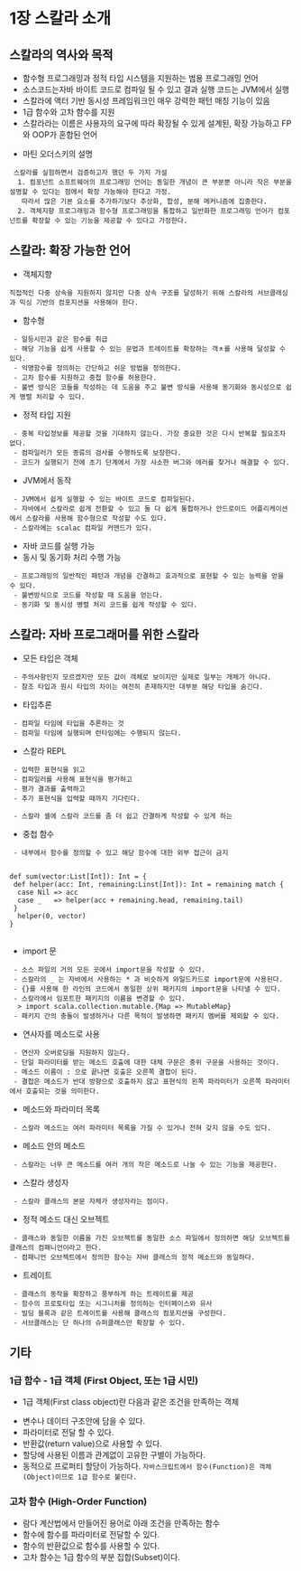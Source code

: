 # 1장 스칼라 소개

## 스칼라의 역사와 목적
 * 함수형 프로그래밍과 정적 타입 시스템을 지원하는 범용 프로그래밍 언어
 * 소스코드는자바 바이트 코드로 컴파일 될 수 있고 결과 실행 코드는 JVM에서 실행
 * 스칼라에 액터 기반 동시성 프레임워크인 매우 강력한 패턴 매칭 기능이 있음
 * 1급 함수와 고차 함수를 지원
 * 스칼라라는 이름은 사용자의 요구에 따라 확장될 수 있게 설계된, 확장 가능하고 FP와 OOP가 혼합된 언어
  - 마틴 오더스키의 설명
 ```
  스칼라를 실험하면서 검증하고자 했던 두 가지 가설
   1. 컴포넌트 소프트웨어의 프로그래밍 언어는 동일한 개념이 큰 부분뿐 아니라 작은 부분을 설명할 수 있다는 점에서 확장 가능해야 한다고 가정. 
    따라서 많은 기본 요소를 추가하기보다 추상화, 합성, 분해 메커니즘에 집중한다. 
   2. 객체지향 프로그래밍과 함수형 프로그래밍을 통합하고 일반화한 프로그래밍 언어가 컴포넌트를 확장할 수 있는 기능을 제공할 수 있다고 가정한다.    
 ```
 
## 스칼라: 확장 가능한 언어
 * 객체지향
  ```
  직접적인 다중 상속을 지원하지 않지만 다중 상속 구조를 달성하기 위해 스칼라의 서브클래싱과 믹싱 기반의 컴포지션을 사용해야 한다.
  ```
 * 함수형
  ```
   - 일등시민과 같은 함수를 취급
   - 해당 기능을 쉽게 사용할 수 있는 문법과 트레이트를 확장하는 객ㅊ를 사용해 달성할 수 있다.
   - 익명함수를 정의하는 간단하고 쉬운 방법을 정의한다.
   - 고차 함수를 지원하고 중첩 함수를 허용한다.
   - 불변 방식은 코들를 작성하는 데 도움을 주고 불변 방식을 사용해 동기화와 동시성으로 쉽게 병렬 처리할 수 있다.
  ```
 * 정적 타입 지원
  ```
   - 중복 타입정보를 제공할 것을 기대하지 않는다. 가장 중요한 것은 다시 반복할 필요조차 없다.
   - 컴파일러가 모든 종류의 검사를 수행하도록 보장한다. 
   - 코드가 실행되기 전에 초기 단계에서 가장 사소한 버그와 에러를 찾거나 해결할 수 있다.
  ```
 * JVM에서 동작
  ```
   - JVM에서 쉽게 실행할 수 있는 바이트 코드로 컴파일된다.
   - 자바에서 스칼라로 쉽게 전환할 수 있고 둘 다 쉽게 통합하거나 안드로이드 어플리케이션에서 스칼라를 사용해 함수형으로 작성할 수도 있다.
   - 스칼라에는 scalac 컴파일 커맨드가 있다.
  ```
 * 자바 코드를 실행 가능
 * 동시 및 동기화 처리 수행 가능
  ```
   - 프로그래밍의 일반적인 패턴과 개념을 간결하고 효과적으로 표현할 수 있는 능력을 얻을 수 있다.
   - 불변방식으로 코드를 작성할 때 도움을 얻는다.
   - 동기화 및 동시성 병렬 처리 코드를 쉽게 작성할 수 있다.
  ```
 ## 스칼라: 자바 프로그래머를 위한 스칼라 
  * 모든 타입은 객체
  ```
   - 주의사항인지 모르겠지만 모든 값이 객체로 보이지만 실제로 일부는 개체가 아니다.
   - 참조 타입과 원시 타입의 차이는 여전히 존재하지만 대부분 해당 타입을 숨긴다.
  ```
  * 타입추론
  ```
   - 컴파일 타임에 타입을 추론하는 것
   - 컴파일 타임에 실행되며 런타임에는 수행되지 않는다.
  ```
  * 스칼라 REPL
  ```
   - 입력한 표현식을 읽고
   - 컴파일러를 사용해 표현식을 평가하고
   - 평가 결과를 출력하고
   - 추가 표현식을 입력할 때까지 기다린다.
   
   - 스칼라 셸에 스칼라 코드를 좀 더 쉽고 간결하게 작성할 수 있게 하는 
  ```
  * 중첩 함수
  ```
   - 내부에서 함수를 정의할 수 있고 해당 함수에 대한 외부 접근이 금지
  ```
  <pre>
<code>
def sum(vector:List[Int]): Int = {
 def helper(acc: Int, remaining:Linst[Int]): Int = remaining match {
  case Nil => acc
  case _   => helper(acc + remaining.head, remaining.tail)
 }
  helper(0, vector)
}
</code>
</pre>
  
  * import 문
  ```
   - 소스 파일의 거의 모든 곳에서 import문을 작성할 수 있다.
   - 스칼라의 _ 는 자바에서 사용하는 * 과 비슷하게 와일드카드로 import문에 사용된다.
   - {}를 사용해 한 라인의 코드에서 동일한 상위 패키지의 import문을 나타낼 수 있다.
   - 스칼라에서 임포트한 패키지의 이름을 변경할 수 있다. 
    > import scala.collection.mutable.{Map => MutableMap}
   - 패키지 간의 충돌이 발생하거나 다른 목적이 발생하면 패키지 멤버를 제외할 수 있다. 
  ```
  * 연사자를 메소드로 사용
  ```
   - 연산자 오버로딩을 지원하지 않는다. 
   - 단일 파라미터를 받는 메소드 호출에 대한 대체 구문은 중위 구문을 사용하는 것이다.
   - 메소드 이름이 : 으로 끝나면 호출은 오른쪽 결합이 된다.
   - 결합은 메소드가 반대 방향으로 호출하지 않고 표현식의 왼쪽 파라미터가 오른쪽 파라미터에서 호출되는 것을 의미한다.
  ```
  * 메소드와 파라미터 목록
  ```
   - 스칼라 메소드는 여러 파라미터 목록을 가질 수 있거나 전혀 갖지 않을 수도 있다.
  ```
  * 메소드 안의 메소드
  ```
   - 스칼라는 너무 큰 메소드를 여러 개의 작은 메소드로 나눌 수 있는 기능을 제공한다.
  ```
  * 스칼라 생성자
  ```
   - 스칼라 클래스의 본문 자체가 생성자라는 점이다.
  ```
  * 정적 메소드 대신 오브젝트
  ```
   - 클래스와 동일한 이름을 가진 오브젝트를 동일한 소스 파일에서 정의하면 해당 오브젝트를 클래스의 컴패니언이라고 한다. 
   - 컴패니언 오브젝트에서 정의한 함수는 자바 클래스의 정적 메소드와 동일하다.
  ```
  * 트레이트
  ```
   - 클래스의 동작을 확장하고 풍부하게 하는 트레이트를 제공
   - 함수의 프로토타입 또는 시그니처를 정의하는 인터페이스와 유사
   - 빌딩 블록과 같은 트레이트를 사용해 클래스의 컴포지션을 구성한다.
   - 서브클래스는 단 하나의 슈퍼클래스만 확장할 수 있다.
  ```
  
  기타
  ----

 ### 1급 함수 - 1급 객체 (First Object, 또는 1급 시민)
  * 1급 객체(First class object)란 다음과 같은 조건을 만족하는 객체
   - 변수나 데이터 구조안에 담을 수 있다.
   - 파라미터로 전달 할 수 있다.
   - 반환값(return value)으로 사용할 수 있다.
   - 할당에 사용된 이름과 관계없이 고유한 구별이 가능하다.
   - 동적으로 프로퍼티 할당이 가능하다.
 `자바스크립트에서 함수(Function)은 객체(Object)이므로 1급 함수로 불린다.`

 ### 고차 함수 (High-Order Function)
   - 람다 계산법에서 만들어진 용어로 아래 조건을 만족하는 함수
   - 함수에 함수를 파라미터로 전달할 수 있다.
   - 함수의 반환값으로 함수를 사용할 수 있다.
   - 고차 함수는 1급 함수의 부분 집합(Subset)이다.
